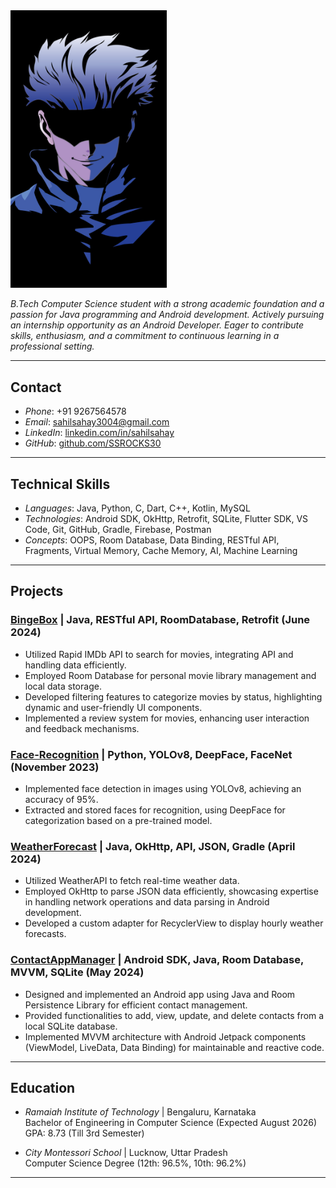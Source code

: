 
<div>
  <img src="./satoru-gojo-black-1440x2560-14684.png" width = "250" />
</div>

*B.Tech Computer Science student with a strong academic foundation and a passion for Java programming and Android development. Actively pursuing an internship opportunity as an Android Developer. Eager to contribute skills, enthusiasm, and a commitment to continuous learning in a professional setting.*

---

## Contact
- *Phone*: +91 9267564578
- *Email*: [sahilsahay3004@gmail.com](mailto:sahilsahay3004@gmail.com)
- *LinkedIn*: [linkedin.com/in/sahilsahay](https://www.linkedin.com/in/sahilsahay)
- *GitHub*: [github.com/SSROCKS30](https://github.com/SSROCKS30)

---

## Technical Skills
- *Languages*: Java, Python, C, Dart, C++, Kotlin, MySQL
- *Technologies*: Android SDK, OkHttp, Retrofit, SQLite, Flutter SDK, VS Code, Git, GitHub, Gradle, Firebase, Postman
- *Concepts*: OOPS, Room Database, Data Binding, RESTful API, Fragments, Virtual Memory, Cache Memory, AI, Machine Learning

---

## Projects

### [BingeBox](https://github.com/SSROCKS30/BingeBox) | Java, RESTful API, RoomDatabase, Retrofit (June 2024)
- Utilized Rapid IMDb API to search for movies, integrating API and handling data efficiently.
- Employed Room Database for personal movie library management and local data storage.
- Developed filtering features to categorize movies by status, highlighting dynamic and user-friendly UI components.
- Implemented a review system for movies, enhancing user interaction and feedback mechanisms.

### [Face-Recognition](https://github.com/SSROCKS30/Face-Recognition.git) | Python, YOLOv8, DeepFace, FaceNet (November 2023)
- Implemented face detection in images using YOLOv8, achieving an accuracy of 95%.
- Extracted and stored faces for recognition, using DeepFace for categorization based on a pre-trained model.

### [WeatherForecast](https://github.com/SSROCKS30/WeatherForcast.git) | Java, OkHttp, API, JSON, Gradle (April 2024)
- Utilized WeatherAPI to fetch real-time weather data.
- Employed OkHttp to parse JSON data efficiently, showcasing expertise in handling network operations and data parsing in Android development.
- Developed a custom adapter for RecyclerView to display hourly weather forecasts.

### [ContactAppManager](https://github.com/SSROCKS30/ContactAppManager.git) | Android SDK, Java, Room Database, MVVM, SQLite (May 2024)
- Designed and implemented an Android app using Java and Room Persistence Library for efficient contact management.
- Provided functionalities to add, view, update, and delete contacts from a local SQLite database.
- Implemented MVVM architecture with Android Jetpack components (ViewModel, LiveData, Data Binding) for maintainable and reactive code.

---

## Education

- *Ramaiah Institute of Technology* | Bengaluru, Karnataka  
  Bachelor of Engineering in Computer Science (Expected August 2026)  
  GPA: 8.73 (Till 3rd Semester)

- *City Montessori School* | Lucknow, Uttar Pradesh  
  Computer Science Degree (12th: 96.5%, 10th: 96.2%)  

---
